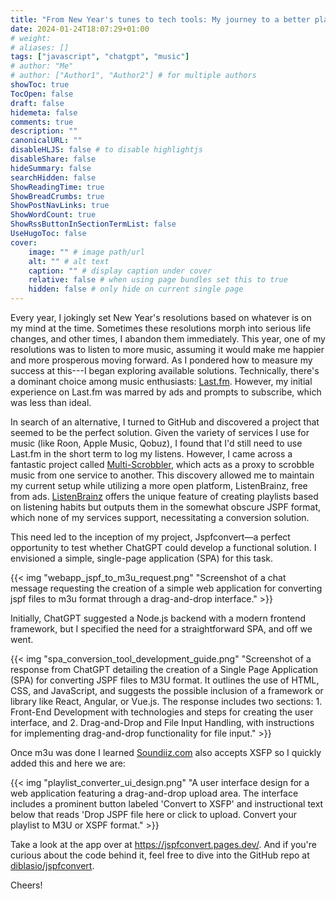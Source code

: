 ```yaml
---
title: "From New Year's tunes to tech tools: My journey to a better playlist."
date: 2024-01-24T18:07:29+01:00
# weight: 
# aliases: []
tags: ["javascript", "chatgpt", "music"]
# author: "Me"
# author: ["Author1", "Author2"] # for multiple authors
showToc: true
TocOpen: false
draft: false
hidemeta: false
comments: true
description: ""
canonicalURL: ""
disableHLJS: false # to disable highlightjs
disableShare: false
hideSummary: false
searchHidden: false
ShowReadingTime: true
ShowBreadCrumbs: true
ShowPostNavLinks: true
ShowWordCount: true
ShowRssButtonInSectionTermList: false
UseHugoToc: false
cover:
    image: "" # image path/url
    alt: "" # alt text
    caption: "" # display caption under cover
    relative: false # when using page bundles set this to true
    hidden: false # only hide on current single page
---
```


Every year, I jokingly set New Year's resolutions based on whatever is on my mind at the time. Sometimes these resolutions morph into serious life changes, and other times, I abandon them immediately. This year, one of my resolutions was to listen to more music, assuming it would make me happier and more prosperous moving forward. As I pondered how to measure my success at this---I began exploring available solutions. Technically, there's a dominant choice among music enthusiasts: [Last.fm](https://www.last.fm). However, my initial experience on Last.fm was marred by ads and prompts to subscribe, which was less than ideal.

In search of an alternative, I turned to GitHub and discovered a project that seemed to be the perfect solution. Given the variety of services I use for music (like Roon, Apple Music, Qobuz), I found that I'd still need to use Last.fm in the short term to log my listens. However, I came across a fantastic project called [Multi-Scrobbler](https://github.com/FoxxMD/multi-scrobbler), which acts as a proxy to scrobble music from one service to another. This discovery allowed me to maintain my current setup while utilizing a more open platform, ListenBrainz, free from ads. [ListenBrainz](https://listenbrainz.org/) offers the unique feature of creating playlists based on listening habits but outputs them in the somewhat obscure JSPF format, which none of my services support, necessitating a conversion solution.

This need led to the inception of my project, Jspfconvert—a perfect opportunity to test whether ChatGPT could develop a functional solution. I envisioned a simple, single-page application (SPA) for this task. 

{{< img "webapp_jspf_to_m3u_request.png" "Screenshot of a chat message requesting the creation of a simple web application for converting jspf files to m3u format through a drag-and-drop interface." >}}

Initially, ChatGPT suggested a Node.js backend with a modern frontend framework, but I specified the need for a straightforward SPA, and off we went.

{{< img "spa_conversion_tool_development_guide.png" "Screenshot of a response from ChatGPT detailing the creation of a Single Page Application (SPA) for converting JSPF files to M3U format. It outlines the use of HTML, CSS, and JavaScript, and suggests the possible inclusion of a framework or library like React, Angular, or Vue.js. The response includes two sections: 1. Front-End Development with technologies and steps for creating the user interface, and 2. Drag-and-Drop and File Input Handling, with instructions for implementing drag-and-drop functionality for file input." >}}

Once m3u was done I learned [Soundiiz.com](https://soundiiz.com/) also accepts XSFP so I quickly added this and here we are:

{{< img "playlist_converter_ui_design.png" "A user interface design for a web application featuring a drag-and-drop upload area. The interface includes a prominent button labeled 'Convert to XSFP' and instructional text below that reads 'Drop JSPF file here or click to upload. Convert your playlist to M3U or XSPF format." >}}

Take a look at the app over at https://jspfconvert.pages.dev/. And if you're curious about the code behind it, feel free to dive into the GitHub repo at [diblasio/jspfconvert](https://github.com/diblasio/jspfconvert). 

Cheers!

